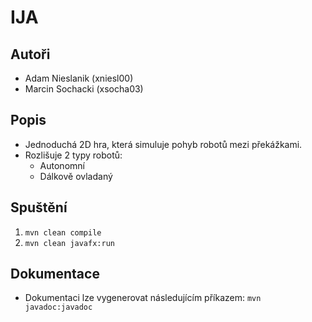 # IJA
## Autoři
- Adam Nieslanik (xniesl00)
- Marcin Sochacki (xsocha03)

## Popis
* Jednoduchá 2D hra, která simuluje pohyb robotů mezi překážkami.
* Rozlišuje 2 typy robotů:
  * Autonomní
  * Dálkově ovladaný

## Spuštění
1. `mvn clean compile`
2. `mvn clean javafx:run`

## Dokumentace
- Dokumentaci lze vygenerovat následujícím příkazem:
`mvn javadoc:javadoc`
